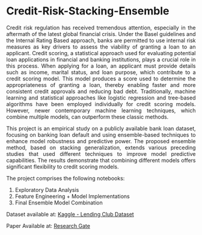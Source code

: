 # Credit-Risk-Stacking-Ensemble
<p align="justify">
Credit risk regulation has received tremendous attention, especially in the aftermath of the latest global financial crisis. Under the Basel guidelines and the Internal Rating Based approach, banks are permitted to use internal risk measures as key drivers to assess the viability of granting a loan to an applicant. Credit scoring, a statistical approach used for evaluating potential loan applications in financial and banking institutions, plays a crucial role in this process. When applying for a loan, an applicant must provide details such as income, marital status, and loan purpose, which contribute to a credit scoring model. This model produces a score used to determine the appropriateness of granting a loan, thereby enabling faster and more consistent credit approvals and reducing bad debt. Traditionally, machine learning and statistical approaches like logistic regression and tree-based algorithms have been employed individually for credit scoring models. However, newer contemporary machine learning techniques, which combine multiple models, can outperform these classic methods.
<p align="justify">
This project is an empirical study on a publicly available bank loan dataset, focusing on banking loan default and using ensemble-based techniques to enhance model robustness and predictive power. The proposed ensemble method, based on stacking generalization, extends various preceding studies that used different techniques to improve model predictive capabilities. The results demonstrate that combining different models offers significant flexibility to credit scoring models.

The project comprises the following notebooks:

1) Exploratory Data Analysis
2) Feature Engineering + Model Implementations
3) Final Ensemble Model Combination

Dataset available at: [Kaggle - Lending Club Dataset](https://www.kaggle.com/datasets/wordsforthewise/lending-club?select=rejected_2007_to_2018Q4.csv.gz)

Paper Available at: [Research Gate](https://www.researchgate.net/publication/378229142_Credit_Risk_Scoring_A_Stacking_Generalization_Approach)

